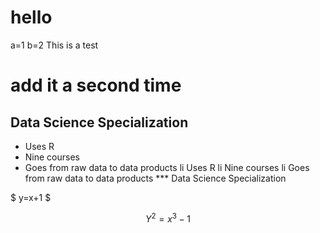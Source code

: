 # hello
a=1
b=2
This is a test
# add it a second time

## Data Science Specialization 

* Uses R 
* Nine courses 
* Goes from raw data to data products
li Uses R 
li Nine courses 
li Goes from raw data to data products
*** Data Science Specialization 

$ y=x+1 $

$$ Y^2 = x^3-1 $$
